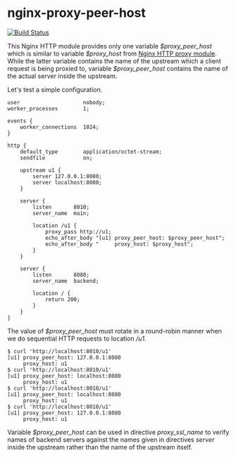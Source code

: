 nginx-proxy-peer-host
=====================

[![Build Status](https://github.com/lyokha/nginx-proxy-peer-host/workflows/CI/badge.svg)](https://github.com/lyokha/nginx-proxy-peer-host/actions?query=workflow%3ACI)

This Nginx HTTP module provides only one variable *&dollar;proxy_peer_host*
which is similar to variable *&dollar;proxy_host* from [Nginx HTTP proxy
module](https://nginx.org/en/docs/http/ngx_http_proxy_module.html). While the
latter variable contains the name of the upstream which a client request is
being proxied to, variable *&dollar;proxy_peer_host* contains the name of the
actual server inside the upstream.

Let's test a simple configuration.

```nginx
user                    nobody;
worker_processes        1;

events {
    worker_connections  1024;
}

http {
    default_type        application/octet-stream;
    sendfile            on;

    upstream u1 {
        server 127.0.0.1:8080;
        server localhost:8080;
    }

    server {
        listen       8010;
        server_name  main;

        location /u1 {
            proxy_pass http://u1;
            echo_after_body "[u1] proxy_peer_host: $proxy_peer_host";
            echo_after_body "     proxy_host: $proxy_host";
        }
    }

    server {
        listen       8080;
        server_name  backend;

        location / {
            return 200;
        }
    }
}
```

The value of *&dollar;proxy_peer_host* must rotate in a round-robin manner when
we do sequential HTTP requests to location */u1*.

```ShellSession
$ curl 'http://localhost:8010/u1'
[u1] proxy_peer_host: 127.0.0.1:8080
     proxy_host: u1
$ curl 'http://localhost:8010/u1'
[u1] proxy_peer_host: localhost:8080
     proxy_host: u1
$ curl 'http://localhost:8010/u1'
[u1] proxy_peer_host: localhost:8080
     proxy_host: u1
$ curl 'http://localhost:8010/u1'
[u1] proxy_peer_host: 127.0.0.1:8080
     proxy_host: u1
```

Variable *&dollar;proxy_peer_host* can be used in directive *proxy_ssl_name* to
verify names of backend servers against the names given in directives *server*
inside the upstream rather than the name of the upstream itself.

